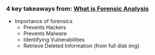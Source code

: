 ### 4 key takeaways from: [**What is Forensic Analysis**](https://www.virtualmetric.com/blog/forensic-analysis-and-the-security-of-infrastructure)
- Importance of forensics 
	- Prevents Hackers 
	- Prevents Malware
	- Identifying Vulnerabilities
	- Retrieve Deleted Information (from full disk img)